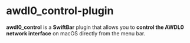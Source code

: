 # awdl0_control-plugin
**awdl0_control** is a **SwiftBar** plugin that allows you to **control the AWDL0 network interface** on macOS directly from the menu bar.
